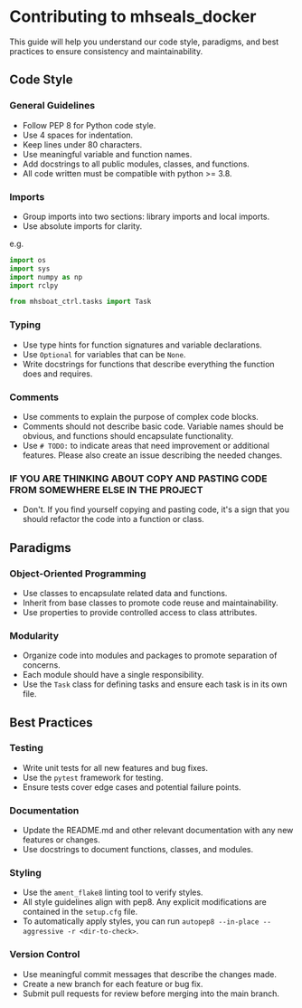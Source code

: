 # Contributing to mhseals_docker

This guide will help you understand our code style, paradigms, and best practices to ensure consistency and maintainability.

## Code Style

### General Guidelines
- Follow PEP 8 for Python code style.
- Use 4 spaces for indentation.
- Keep lines under 80 characters.
- Use meaningful variable and function names.
- Add docstrings to all public modules, classes, and functions.
- All code written must be compatible with python >= 3.8.

### Imports
- Group imports into two sections: library imports and local imports.
- Use absolute imports for clarity.

e.g.
```python
import os
import sys
import numpy as np
import rclpy

from mhsboat_ctrl.tasks import Task
```

### Typing
- Use type hints for function signatures and variable declarations.
- Use `Optional` for variables that can be `None`.
- Write docstrings for functions that describe everything the function does and requires.

### Comments
- Use comments to explain the purpose of complex code blocks.
- Comments should not describe basic code. Variable names should be obvious, and functions should encapsulate functionality.
- Use `# TODO:` to indicate areas that need improvement or additional features. Please also create an issue describing the needed changes.

### IF YOU ARE THINKING ABOUT COPY AND PASTING CODE FROM SOMEWHERE ELSE IN THE PROJECT
- Don't. If you find yourself copying and pasting code, it's a sign that you should refactor the code into a function or class.

## Paradigms

### Object-Oriented Programming
- Use classes to encapsulate related data and functions.
- Inherit from base classes to promote code reuse and maintainability.
- Use properties to provide controlled access to class attributes.

### Modularity
- Organize code into modules and packages to promote separation of concerns.
- Each module should have a single responsibility.
- Use the `Task` class for defining tasks and ensure each task is in its own file.

## Best Practices

### Testing
- Write unit tests for all new features and bug fixes.
- Use the `pytest` framework for testing.
- Ensure tests cover edge cases and potential failure points.

### Documentation
- Update the README.md and other relevant documentation with any new features or changes.
- Use docstrings to document functions, classes, and modules.

### Styling
- Use the `ament_flake8` linting tool to verify styles.
- All style guidelines align with pep8. Any explicit modifications are contained in the `setup.cfg` file.
- To automatically apply styles, you can run `autopep8 --in-place --aggressive -r <dir-to-check>`.

### Version Control
- Use meaningful commit messages that describe the changes made.
- Create a new branch for each feature or bug fix.
- Submit pull requests for review before merging into the main branch.